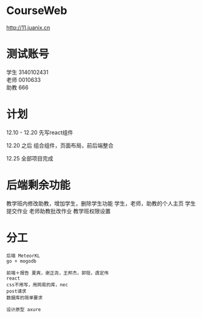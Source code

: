 # CourseWeb
http://11.juanix.cn

# 测试账号  
学生  3140102431  
老师  0010633  
助教  666

# 计划  
12.10 - 12.20 先写react组件  
  
12.20 之后 组合组件，页面布局，前后端整合  
  
12.25 全部项目完成  

# 后端剩余功能  
教学班内修改助教，增加学生，删除学生功能
学生，老师，助教的个人主页
学生提交作业
老师助教批改作业
教学班权限设置

# 分工  
```
后端 MeteorKL  
go + mogodb  
  
前端＋报告 夏爽，谢正尧，王邦杰，郭珽，虞定伟  
react  
css不用写，用网易的库，nec  
post请求  
数据库的简单要求  
  
设计原型 axure  
```